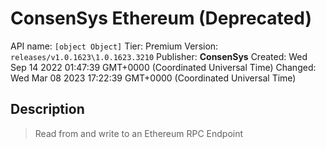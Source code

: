 # ConsenSys Ethereum (Deprecated)
API name: `[object Object]`
Tier: Premium
Version: `releases/v1.0.1623\1.0.1623.3210`
Publisher: **ConsenSys**
Created: Wed Sep 14 2022 01:47:39 GMT+0000 (Coordinated Universal Time)
Changed: Wed Mar 08 2023 17:22:39 GMT+0000 (Coordinated Universal Time)

## Description
> Read from and write to an Ethereum RPC Endpoint
